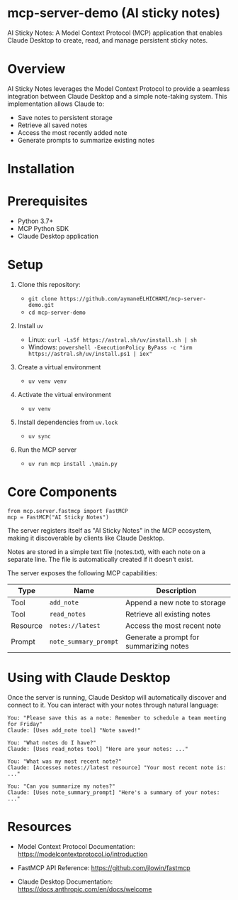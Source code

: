 # mcp-server-demo (AI sticky notes)
AI Sticky Notes: A Model Context Protocol (MCP) application that enables Claude Desktop to create, read, and manage persistent sticky notes.

# Overview
AI Sticky Notes leverages the Model Context Protocol to provide a seamless integration between Claude Desktop and a simple note-taking system. This implementation allows Claude to:

- Save notes to persistent storage
- Retrieve all saved notes
- Access the most recently added note
- Generate prompts to summarize existing notes

# Installation

# Prerequisites

- Python 3.7+
- MCP Python SDK
- Claude Desktop application

# Setup
1. Clone this repository:

    - `git clone https://github.com/aymaneELHICHAMI/mcp-server-demo.git`
    - `cd mcp-server-demo`

2. Install `uv`

    - Linux: `curl -LsSf https://astral.sh/uv/install.sh | sh`
    - Windows: `powershell -ExecutionPolicy ByPass -c "irm https://astral.sh/uv/install.ps1 | iex"`

3. Create a virtual environment

    - `uv venv venv`

4. Activate the virtual environment

    - `uv venv`

5. Install dependencies from `uv.lock`

    - `uv sync`

6. Run the MCP server
    - `uv run mcp install .\main.py`

# Core Components

```
from mcp.server.fastmcp import FastMCP
mcp = FastMCP("AI Sticky Notes")
```

The server registers itself as "AI Sticky Notes" in the MCP ecosystem, making it discoverable by clients like Claude Desktop.

Notes are stored in a simple text file (notes.txt), with each note on a separate line. The file is automatically created if it doesn't exist.

The server exposes the following MCP capabilities:

| Type     | Name                  | Description                             |
|----------|-----------------------|-----------------------------------------|
| Tool     | `add_note`            | Append a new note to storage            |
| Tool     | `read_notes`          | Retrieve all existing notes             |
| Resource | `notes://latest`      | Access the most recent note             |
| Prompt   | `note_summary_prompt` | Generate a prompt for summarizing notes |


# Using with Claude Desktop
Once the server is running, Claude Desktop will automatically discover and connect to it. You can interact with your notes through natural language:

```
You: "Please save this as a note: Remember to schedule a team meeting for Friday"
Claude: [Uses add_note tool] "Note saved!"

You: "What notes do I have?"
Claude: [Uses read_notes tool] "Here are your notes: ..."

You: "What was my most recent note?"
Claude: [Accesses notes://latest resource] "Your most recent note is: ..."

You: "Can you summarize my notes?"
Claude: [Uses note_summary_prompt] "Here's a summary of your notes: ..."
```

# Resources

- Model Context Protocol Documentation: https://modelcontextprotocol.io/introduction

- FastMCP API Reference: https://github.com/jlowin/fastmcp

- Claude Desktop Documentation: https://docs.anthropic.com/en/docs/welcome